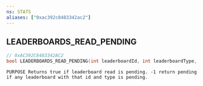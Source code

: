 ```yaml
---
ns: STATS
aliases: ["0xac392c8483342ac2"]
---
```

## LEADERBOARDS_READ_PENDING

```c
// 0xAC392C8483342AC2
bool LEADERBOARDS_READ_PENDING(int leaderboardId, int leaderboardType, int lbIndex);
```

```
PURPOSE Returns true if leaderboard read is pending. -1 return pending if any leaderboard with that id and type is pending.
```
